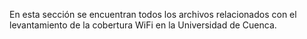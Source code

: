 En esta sección se encuentran todos los archivos relacionados con el levantamiento de la cobertura WiFi en la Universidad de Cuenca.
